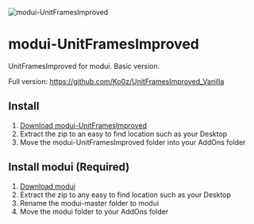 ![modui-UnitFramesImproved](http://i.imgur.com/kAHlIJo.png)

# modui-UnitFramesImproved

UnitFramesImproved for modui. Basic version.

Full version: https://github.com/Ko0z/UnitFramesImproved_Vanilla

## Install

1. [Download modui-UnitFramesImproved](https://github.com/gashole/modui-UnitFramesImproved/releases/download/current/modui-UnitFramesImproved.zip)
2. Extract the zip to an easy to find location such as your Desktop
3. Move the modui-UnitFramesImproved folder into your AddOns folder

## Install modui (Required)

1. [Download modui](https://github.com/obble/modui/archive/master.zip)
2. Extract the zip to any easy to find location such as your Desktop
3. Rename the modui-master folder to modui
4. Move the modui folder to your AddOns folder